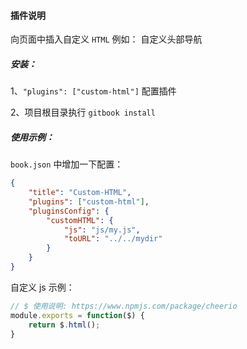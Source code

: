 #### 插件说明

向页面中插入自定义 `HTML` 例如： 自定义头部导航

##### 安装：

1、`"plugins": ["custom-html"]` 配置插件

2、项目根目录执行 `gitbook install`


##### 使用示例：

`book.json` 中增加一下配置：

```json
{
	"title": "Custom-HTML",
	"plugins": ["custom-html"],
	"pluginsConfig": {
	    "customHTML": {
	    	"js": "js/my.js",
	    	"toURL": "../../mydir"
	    }
	}
}

```

自定义 js 示例：

```js
// $ 使用说明: https://www.npmjs.com/package/cheerio
module.exports = function($) {
	return $.html();
}
```

